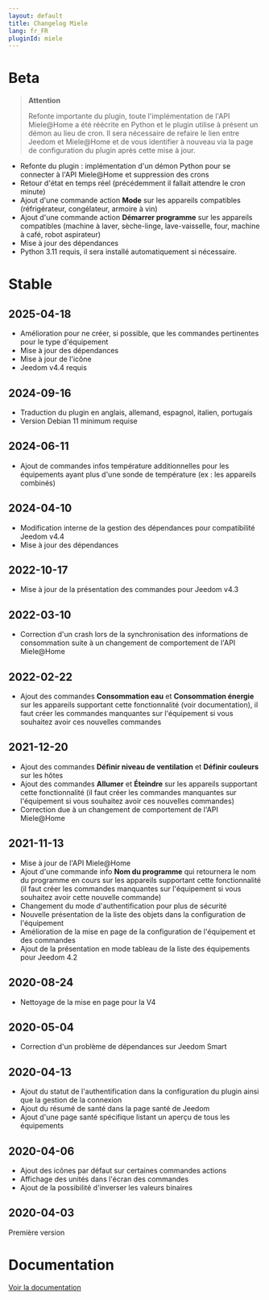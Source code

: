 ```yaml
---
layout: default
title: Changelog Miele
lang: fr_FR
pluginId: miele
---
```


# Beta

> **Attention**
>
> Refonte importante du plugin, toute l'implémentation de l'API Miele@Home a été réécrite en Python et le plugin utilise à présent un démon au lieu de cron. Il sera nécessaire de refaire le lien entre Jeedom et Miele@Home et de vous identifier à nouveau via la page de configuration du plugin après cette mise à jour.

- Refonte du plugin : implémentation d'un démon Python pour se connecter à l'API Miele@Home et suppression des crons
- Retour d'état en temps réel (précédemment il fallait attendre le cron minute)
- Ajout d'une commande action **Mode** sur les appareils compatibles (réfrigérateur, congélateur, armoire à vin)
- Ajout d'une commande action **Démarrer programme** sur les appareils compatibles (machine à laver, sèche-linge, lave-vaisselle, four, machine à café, robot aspirateur)
- Mise à jour des dépendances
- Python 3.11 requis, il sera installé automatiquement si nécessaire.

# Stable

## 2025-04-18

- Amélioration pour ne créer, si possible, que les commandes pertinentes pour le type d'équipement
- Mise à jour des dépendances
- Mise à jour de l'icône
- Jeedom v4.4 requis

## 2024-09-16

- Traduction du plugin en anglais, allemand, espagnol, italien, portugais
- Version Debian 11 minimum requise

## 2024-06-11

- Ajout de commandes infos température additionnelles pour les équipements ayant plus d'une sonde de température (ex : les appareils combinés)

## 2024-04-10

- Modification interne de la gestion des dépendances pour compatibilité Jeedom v4.4
- Mise à jour des dépendances

## 2022-10-17

- Mise à jour de la présentation des commandes pour Jeedom v4.3

## 2022-03-10

- Correction d'un crash lors de la synchronisation des informations de consommation suite à un changement de comportement de l'API Miele@Home

## 2022-02-22

- Ajout des commandes **Consommation eau** et **Consommation énergie** sur les appareils supportant cette fonctionnalité (voir documentation), il faut créer les commandes manquantes sur l'équipement si vous souhaitez avoir ces nouvelles commandes

## 2021-12-20

- Ajout des commandes **Définir niveau de ventilation** et **Définir couleurs** sur les hôtes
- Ajout des commandes **Allumer** et **Éteindre** sur les appareils supportant cette fonctionnalité (il faut créer les commandes manquantes sur l'équipement si vous souhaitez avoir ces nouvelles commandes)
- Correction due à un changement de comportement de l'API Miele@Home

## 2021-11-13

- Mise à jour de l'API Miele@Home
- Ajout d'une commande info **Nom du programme** qui retournera le nom du programme en cours sur les appareils supportant cette fonctionnalité (il faut créer les commandes manquantes sur l'équipement si vous souhaitez avoir cette nouvelle commande)
- Changement du mode d'authentification pour plus de sécurité
- Nouvelle présentation de la liste des objets dans la configuration de l'équipement
- Amélioration de la mise en page de la configuration de l'équipement et des commandes
- Ajout de la présentation en mode tableau de la liste des équipements pour Jeedom 4.2

## 2020-08-24

- Nettoyage de la mise en page pour la V4

## 2020-05-04

- Correction d'un problème de dépendances sur Jeedom Smart

## 2020-04-13

- Ajout du statut de l'authentification dans la configuration du plugin ainsi que la gestion de la connexion
- Ajout du résumé de santé dans la page santé de Jeedom
- Ajout d'une page santé spécifique listant un aperçu de tous les équipements

## 2020-04-06

- Ajout des icônes par défaut sur certaines commandes actions
- Affichage des unités dans l'écran des commandes
- Ajout de la possibilité d'inverser les valeurs binaires

## 2020-04-03

Première version

# Documentation

[Voir la documentation]({{site.baseurl}}/{{page.pluginId}}/{{page.lang}})
